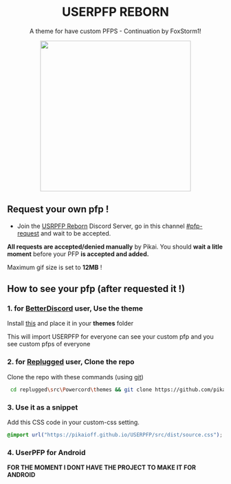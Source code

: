 <h1 align="center">USERPFP REBORN</h1>
<p align="center">A theme for have custom PFPS - Continuation by FoxStorm1!</p>

<p align="center"><img height="350" align="center" src="https://cdn.discordapp.com/attachments/941739137038417940/989131870933508096/lv_0_20220622133603.gif"></p>

## Request your own pfp !
* Join the [USRPFP Reborn]([https://discord.gg/BT54cvEvnY]) Discord Server, go in this channel [#pfp-request]([https://discord.com/channels/907688780394291260/1127197385345474610]) and wait to be accepted.

**All requests are accepted/denied manually** by Pikai. You should **wait a litle moment** before your PFP **is accepted and added.**

Maximum gif size is set to **12MB** !

## How to see your pfp (after requested it !)

### 1. for [BetterDiscord](https://betterdiscord.app/) user, Use the theme

Install [this](https://raw.githubusercontent.com/pikaioff/USERPFP/main/USERPFP.theme.css) and place it in your **themes** folder

This will import USERPFP for everyone can see your custom pfp and you see custom pfps of everyone
### 2. for [Replugged](https://replugged.dev/) user, Clone the repo

Clone the repo with these commands (using [git](https://git-scm.com/downloads))

```bash
 cd replugged\src\Powercord\themes && git clone https://github.com/pikaioff/USERPFP/
 ```

### 3. Use it as a snippet

Add this CSS code in your custom-css setting.

```css
@import url("https://pikaioff.github.io/USERPFP/src/dist/source.css");
```

### 4. UserPFP for Android
**FOR THE MOMENT I DONT HAVE THE PROJECT TO MAKE IT FOR ANDROID**
